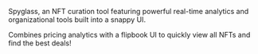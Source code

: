 Spyglass, an NFT curation tool featuring powerful real-time analytics and organizational tools built into a snappy UI.

Combines pricing analytics with a flipbook UI to quickly view all NFTs and find the best deals!
